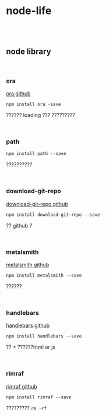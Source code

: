 # node-life

<br>
<br>

## node library

<br>

### ora

 [ora github](https://github.com/sindresorhus/ora)

`npm install ora -save`

?????? loading ??? ?????????

<br>

### path

`npm install path --save`

??????????

<br>

### download-git-repo

[download-git-repo github](https://github.com/flipxfx/download-git-repo)

`npm install download-git-repo --save`

?? github ?

<br>

### metalsmith

[metalsmith github](https://github.com/segmentio/metalsmith)

`npm install metalsmith --save`

??????

<br>

### handlebars

[handlebars github](https://github.com/wycats/handlebars.js)

`npm install handlebars --save`

?? + ??????html or js

<br>

### rimraf

[rimraf github](https://github.com/isaacs/rimraf)

`npm install rimraf --save`

????????? `rm -rf`